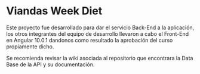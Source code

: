 # Viandas Week Diet
 
 Este proyecto fue desarrollado para dar el servicio Back-End a la aplicación, los otros integrantes del equipo de desarrollo llevaron a cabo el Front-End en Angular 10.0.1 dandonos como resultado la aprobación del curso propiamente dicho.
 
Se recomienda revisar la wiki asociada al repositorio que encontrara la Data Base de la API y su documentación.
